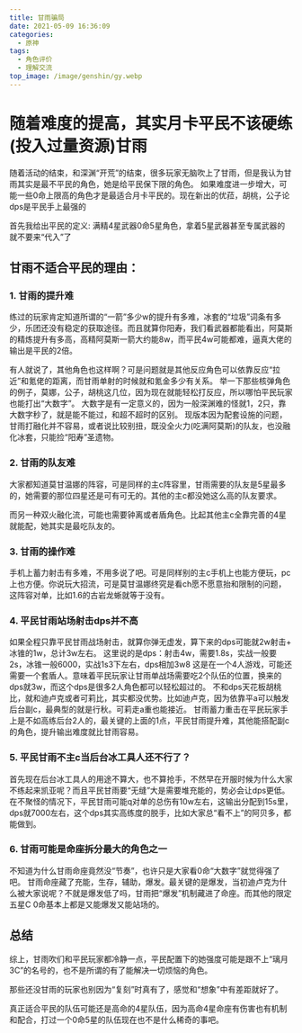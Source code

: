 ```yaml
---
title: 甘雨骗局
date: 2021-05-09 16:36:09
categories:
  - 原神
tags:
  - 角色评价
  - 理解交流
top_image: /image/genshin/gy.webp
---
```


# **随着难度的提高，其实月卡平民不该硬练(投入过量资源)甘雨**

随着活动的结束，和深渊“开荒”的结束，很多玩家无脑吹上了甘雨，但是我认为甘雨其实是最不平民的角色，她是给平民保下限的角色。
如果难度进一步增大，可能一些0命上限高的角色才是最适合月卡平民的。现在新出的优菈，胡桃，公子论dps是平民手上最强的

首先我给出平民的定义: 满精4星武器0命5星角色，拿着5星武器甚至专属武器的就不要来“代入”了

## 甘雨不适合平民的理由：

<!--more-->

### 1. 甘雨的提升难

   练过的玩家肯定知道所谓的“一箭”多少w的提升有多难，冰套的“垃圾”词条有多少，乐团还没有稳定的获取途径。而且就算你阳寿，我们看武器都能看出，阿莫斯的精炼提升有多高，高精阿莫斯一箭大约能8w，而平民4w可能都难，逼真大佬的输出是平民的2倍。

   有人就说了，其他角色也这样啊？可是问题就是其他反应角色可以依靠反应“拉近”和氪佬的距离，而甘雨单射的时候就和氪金多少有关系。
   举一下那些核弹角色的例子，莫娜，公子，胡桃这几位，因为现在就能轻松打反应，所以哪怕平民玩家也能打出“大数字”。
   大数字是有一定意义的，因为一般深渊难的怪就1，2只，靠大数字秒了，就是能不能过，和超不超时的区别。
   现版本因为配套设施的问题，甘雨打融化并不容易，或者说比较别扭，既没全火力(吃满阿莫斯)的队友，也没融化冰套，只能捡“阳寿”圣遗物。



### 2. 甘雨的队友难

   大家都知道莫甘温娜的阵容，可是同样的主c阵容里，甘雨需要的队友是5星最多的，她需要的那位四星还是可有可无的。其他的主c都没她这么高的队友要求。

   而另一种双火融化流，可能也需要钟离或者盾角色。比起其他主c全靠完善的4星就能配，她其实是最吃队友的。



### 3. 甘雨的操作难
   手机上蓄力射击有多难，不用多说了吧。可是同样别的主c手机上也能方便玩，pc上也方便。你说玩大招流，可是莫甘温娜终究是看ch愿不愿意抬和限制的问题，这阵容对单，比如1.6的古岩龙蜥就等于没有。



### 4. 平民甘雨站场射击dps并不高
   如果全程只靠平民甘雨战场射击，就算你弹无虚发，算下来的dps可能就2w射击+ 冰锥的1w，总计3w左右。
   这里说的是dps：射击4w，需要1.8s，实战一般要2s，冰锥一般6000，实战1s3下左右，dps相加3w8
   这是在一个4人游戏，可能还需要一个套盾人。意味着平民玩家让甘雨单战场需要吃2个队伍的位置，换来的dps就3w，而这个dps是很多2人角色都可以轻松超过的。
   不和dps天花板胡桃比，就和迪卢克或者可莉比，其实都没优势。比如迪卢克，因为依靠平a可以触发后台副c，最典型的就是行秋。可莉走a重也能接近。
   甘雨蓄力重击在平民玩家手上是不如高练后台2人的，最关键的上面的1点，平民甘雨提升难，其他能搭配副c的角色，提升输出难度就比甘雨容易。



### 5. 平民甘雨不主c当后台冰工具人还不行了？
   首先现在后台冰工具人的用途不算大，也不算抢手，不然早在开服时候为什么大家不练起来凯亚呢？而且平民甘雨要“无缝”大是需要堆充能的，势必会让dps更低。在不聚怪的情况下，平民甘雨可能q对单的总伤有10w左右，这输出分配到15s里，dps就7000左右，这个dps其实高练度的脱手，比如大家总“看不上”的阿贝多，都能做到。



### 6. 甘雨可能是命座拆分最大的角色之一
   不知道为什么甘雨命座竟然没“节奏”，也许只是大家看0命“大数字”就觉得强了吧。
   甘雨命座藏了充能，生存，辅助，爆发。最关键的是爆发，当初迪卢克为什么被大家说呢？不就是爆发低了吗，甘雨把“爆发”机制藏进了命座。而其他的限定五星C 0命基本上都是又能爆发又能站场的。



## 总结
综上，甘雨吹们和平民玩家都冷静一点，平民配置下的她强度可能是跟不上“璃月3C”的名号的，也不是所谓的有了能解决一切烦恼的角色。

那些还没甘雨的玩家也别因为“复刻”时真有了，感觉和“想象”中有差距就好了。

真正适合平民的队伍可能还是高命的4星队伍，因为高命4星命座有伤害也有机制和配合，打过一个0命5星的队伍现在也不是什么稀奇的事吧。
